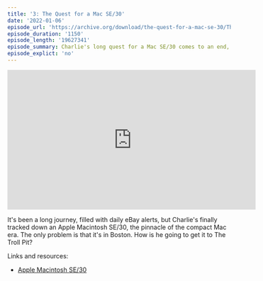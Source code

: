 ```yaml
---
title: '3: The Quest for a Mac SE/30'
date: '2022-01-06'
episode_url: 'https://archive.org/download/the-quest-for-a-mac-se-30/The%20quest%20for%20a%20Mac%20SE_30.mp3'
episode_duration: '1150'
episode_length: '19627341'
episode_summary: Charlie's long quest for a Mac SE/30 comes to an end, but not without some cross-country shipping excitment
episode_explict: 'no'
---
```


<iframe width="560" height="315" src="https://www.youtube.com/embed/vIlgxUoL9a4" title="YouTube video player" frameborder="0" allow="accelerometer; autoplay; clipboard-write; encrypted-media; gyroscope; picture-in-picture" allowfullscreen></iframe>

It's been a long journey, filled with daily eBay alerts, but Charlie's finally tracked down an Apple Macintosh SE/30, the pinnacle of the compact Mac era. The only problem is that it's in Boston. How is he going to get it to The Troll Pit?

Links and resources:

* [Apple Macintosh SE/30](https://en.wikipedia.org/wiki/Macintosh_SE/30)

